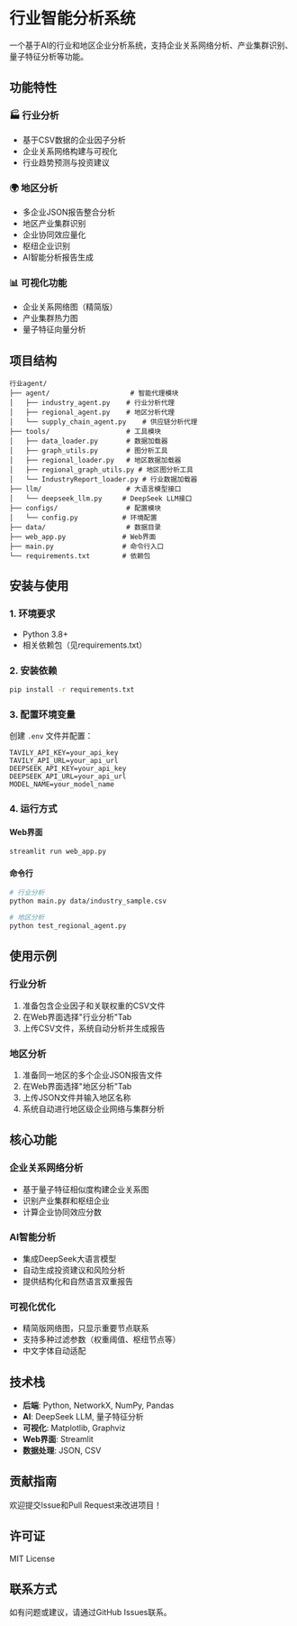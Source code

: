 # 行业智能分析系统

一个基于AI的行业和地区企业分析系统，支持企业关系网络分析、产业集群识别、量子特征分析等功能。

## 功能特性

### 🏭 行业分析
- 基于CSV数据的企业因子分析
- 企业关系网络构建与可视化
- 行业趋势预测与投资建议

### 🌍 地区分析  
- 多企业JSON报告整合分析
- 地区产业集群识别
- 企业协同效应量化
- 枢纽企业识别
- AI智能分析报告生成

### 📊 可视化功能
- 企业关系网络图（精简版）
- 产业集群热力图
- 量子特征向量分析

## 项目结构

```
行业agent/
├── agent/                    # 智能代理模块
│   ├── industry_agent.py    # 行业分析代理
│   ├── regional_agent.py    # 地区分析代理
│   └── supply_chain_agent.py    # 供应链分析代理
├── tools/                   # 工具模块
│   ├── data_loader.py       # 数据加载器
│   ├── graph_utils.py       # 图分析工具
│   ├── regional_loader.py   # 地区数据加载器
│   ├── regional_graph_utils.py # 地区图分析工具
│   └── IndustryReport_loader.py # 行业数据加载器
├── llm/                     # 大语言模型接口
│   └── deepseek_llm.py     # DeepSeek LLM接口
├── configs/                 # 配置模块
│   └── config.py           # 环境配置
├── data/                    # 数据目录
├── web_app.py              # Web界面
├── main.py                 # 命令行入口
└── requirements.txt        # 依赖包
```

## 安装与使用

### 1. 环境要求
- Python 3.8+
- 相关依赖包（见requirements.txt）

### 2. 安装依赖
```bash
pip install -r requirements.txt
```

### 3. 配置环境变量
创建 `.env` 文件并配置：
```
TAVILY_API_KEY=your_api_key
TAVILY_API_URL=your_api_url
DEEPSEEK_API_KEY=your_api_key
DEEPSEEK_API_URL=your_api_url
MODEL_NAME=your_model_name
```

### 4. 运行方式

#### Web界面
```bash
streamlit run web_app.py
```

#### 命令行
```bash
# 行业分析
python main.py data/industry_sample.csv

# 地区分析
python test_regional_agent.py
```

## 使用示例

### 行业分析
1. 准备包含企业因子和关联权重的CSV文件
2. 在Web界面选择"行业分析"Tab
3. 上传CSV文件，系统自动分析并生成报告

### 地区分析
1. 准备同一地区的多个企业JSON报告文件
2. 在Web界面选择"地区分析"Tab  
3. 上传JSON文件并输入地区名称
4. 系统自动进行地区级企业网络与集群分析

## 核心功能

### 企业关系网络分析
- 基于量子特征相似度构建企业关系图
- 识别产业集群和枢纽企业
- 计算企业协同效应分数

### AI智能分析
- 集成DeepSeek大语言模型
- 自动生成投资建议和风险分析
- 提供结构化和自然语言双重报告

### 可视化优化
- 精简版网络图，只显示重要节点联系
- 支持多种过滤参数（权重阈值、枢纽节点等）
- 中文字体自动适配

## 技术栈

- **后端**: Python, NetworkX, NumPy, Pandas
- **AI**: DeepSeek LLM, 量子特征分析
- **可视化**: Matplotlib, Graphviz
- **Web界面**: Streamlit
- **数据处理**: JSON, CSV

## 贡献指南

欢迎提交Issue和Pull Request来改进项目！

## 许可证

MIT License

## 联系方式

如有问题或建议，请通过GitHub Issues联系。 